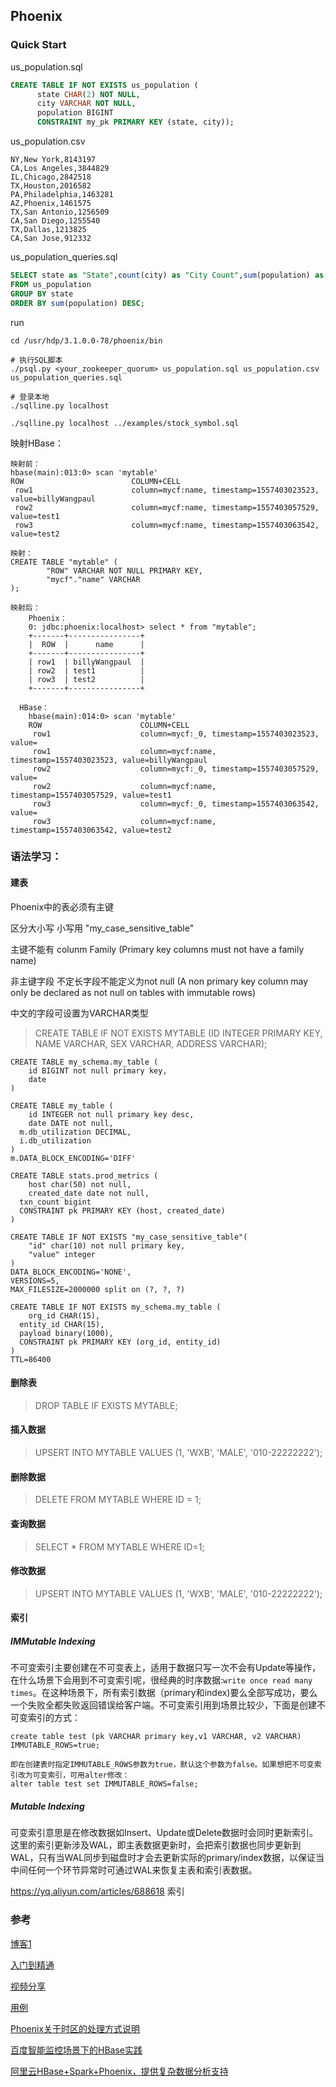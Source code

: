 ## Phoenix

### Quick Start

us_population.sql

```sql
CREATE TABLE IF NOT EXISTS us_population (
      state CHAR(2) NOT NULL,
      city VARCHAR NOT NULL,
      population BIGINT
      CONSTRAINT my_pk PRIMARY KEY (state, city));
```

us_population.csv

```
NY,New York,8143197
CA,Los Angeles,3844829
IL,Chicago,2842518
TX,Houston,2016582
PA,Philadelphia,1463281
AZ,Phoenix,1461575
TX,San Antonio,1256509
CA,San Diego,1255540
TX,Dallas,1213825
CA,San Jose,912332
```

us_population_queries.sql

```sql
SELECT state as "State",count(city) as "City Count",sum(population) as "Population Sum"
FROM us_population
GROUP BY state
ORDER BY sum(population) DESC;
```

run

```shell
cd /usr/hdp/3.1.0.0-78/phoenix/bin

# 执行SQL脚本
./psql.py <your_zookeeper_quorum> us_population.sql us_population.csv us_population_queries.sql

# 登录本地
./sqlline.py localhost

./sqlline.py localhost ../examples/stock_symbol.sql
```



映射HBase：

```
映射前：
hbase(main):013:0> scan 'mytable'
ROW                        COLUMN+CELL                                                                                                                                                 
 row1                      column=mycf:name, timestamp=1557403023523, value=billyWangpaul                                                                                              
 row2                      column=mycf:name, timestamp=1557403057529, value=test1                                                                                                      
 row3                      column=mycf:name, timestamp=1557403063542, value=test2 
 
映射：
CREATE TABLE "mytable" (
        "ROW" VARCHAR NOT NULL PRIMARY KEY,
        "mycf"."name" VARCHAR
);

映射后：
	Phoenix：
    0: jdbc:phoenix:localhost> select * from "mytable";
    +-------+----------------+
    |  ROW  |      name      |
    +-------+----------------+
    | row1  | billyWangpaul  |
    | row2  | test1          |
    | row3  | test2          |
    +-------+----------------+
    
  HBase：
  	hbase(main):014:0> scan 'mytable'
    ROW                      COLUMN+CELL                                                                                                                                                 
     row1                    column=mycf:_0, timestamp=1557403023523, value=                                                                                                             
     row1                    column=mycf:name, timestamp=1557403023523, value=billyWangpaul                                                                                              
     row2                    column=mycf:_0, timestamp=1557403057529, value=                                                                                                             
     row2                    column=mycf:name, timestamp=1557403057529, value=test1                                                                                                      
     row3                    column=mycf:_0, timestamp=1557403063542, value=                                                                                                             
     row3                    column=mycf:name, timestamp=1557403063542, value=test2
```



### 语法学习：

#### 建表

Phoenix中的表必须有主键   

区分大小写 小写用 "my_case_sensitive_table"

主键不能有 colunm Family (Primary key columns must not have a family name)

非主键字段 不定长字段不能定义为not null (A non primary key column may only be declared as not null on tables with immutable rows)

中文的字段可设置为VARCHAR类型

> CREATE TABLE IF NOT EXISTS MYTABLE (ID INTEGER PRIMARY KEY, NAME VARCHAR, SEX VARCHAR, ADDRESS VARCHAR);

```
CREATE TABLE my_schema.my_table ( 
	id BIGINT not null primary key, 
	date
)

CREATE TABLE my_table ( 
	id INTEGER not null primary key desc, 
	date DATE not null,
  m.db_utilization DECIMAL, 
  i.db_utilization
)
m.DATA_BLOCK_ENCODING='DIFF'

CREATE TABLE stats.prod_metrics ( 
	host char(50) not null, 
	created_date date not null,
  txn_count bigint 
  CONSTRAINT pk PRIMARY KEY (host, created_date)
)
    
CREATE TABLE IF NOT EXISTS "my_case_sensitive_table"( 
	"id" char(10) not null primary key, 
	"value" integer
)
DATA_BLOCK_ENCODING='NONE',
VERSIONS=5,
MAX_FILESIZE=2000000 split on (?, ?, ?)

CREATE TABLE IF NOT EXISTS my_schema.my_table (
	org_id CHAR(15), 
  entity_id CHAR(15), 
  payload binary(1000),
  CONSTRAINT pk PRIMARY KEY (org_id, entity_id) 
)
TTL=86400
```



#### 删除表

> DROP TABLE IF EXISTS MYTABLE;

#### 插入数据

> UPSERT INTO MYTABLE VALUES (1, 'WXB', 'MALE', '010-22222222');

#### 删除数据

> DELETE FROM MYTABLE WHERE ID = 1;

#### 查询数据

> SELECT * FROM MYTABLE WHERE ID=1;

#### 修改数据

> UPSERT INTO MYTABLE VALUES (1, 'WXB', 'MALE', '010-22222222');



#### 索引

##### IMMutable Indexing

​	不可变索引主要创建在不可变表上，适用于数据只写一次不会有Update等操作，在什么场景下会用到不可变索引呢，很经典的时序数据:`write once read many times`。在这种场景下，所有索引数据（primary和index)要么全部写成功，要么一个失败全都失败返回错误给客户端。不可变索引用到场景比较少，下面是创建不可变索引的方式：

```
create table test (pk VARCHAR primary key,v1 VARCHAR, v2 VARCHAR) IMMUTABLE_ROWS=true;

即在创建表时指定IMMUTABLE_ROWS参数为true，默认这个参数为false。如果想把不可变索引改为可变索引，可用alter修改：
alter table test set IMMUTABLE_ROWS=false;
```



##### Mutable Indexing

​	可变索引意思是在修改数据如Insert、Update或Delete数据时会同时更新索引。这里的索引更新涉及WAL，即主表数据更新时，会把索引数据也同步更新到WAL，只有当WAL同步到磁盘时才会去更新实际的primary/index数据，以保证当中间任何一个环节异常时可通过WAL来恢复主表和索引表数据。



https://yq.aliyun.com/articles/688618 索引

### 参考

[博客1](https://zhuanlan.zhihu.com/p/21584994)

[入门到精通](https://yq.aliyun.com/articles/574090?spm=a2c4e.11163080.searchblog.154.4f172ec1vxmdeh)

[视频分享](https://yq.aliyun.com/teams/382/type_blog-cid_414-page_1)

[用例](https://mp.weixin.qq.com/s/xh8NE8MpmahUtClViCdEIg)

[Phoenix关于时区的处理方式说明](https://mp.weixin.qq.com/s/EL1Rfj2WbdXJj3AkjhS4ZA)

[百度智能监控场景下的HBase实践](https://mp.weixin.qq.com/s/GIdzt1Zn_wOaiDKoHNITfw)

[阿里云HBase+Spark+Phoenix，提供复杂数据分析支持](https://help.aliyun.com/document_detail/95046.html?spm=a2c4g.11186623.6.601.b81978f0GCM62z)

